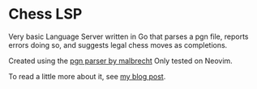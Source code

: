 # Chess LSP

Very basic Language Server written in Go that parses a pgn file, reports errors doing so, and suggests legal chess moves as completions.

Created using the [pgn parser by malbrecht](https://github.com/malbrecht/chess) 
Only tested on Neovim.

To read a little more about it, see [my blog post](https://www.sshear.dev/posts/writing-my-own-lsp-in-go/).
